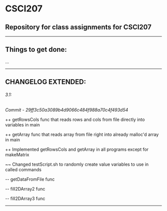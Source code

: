 # CSCI207
## Repository for class assignments for CSCI207

----

## Things to get done:

...

----

## CHANGELOG EXTENDED:

###### 3.1:
*Commit - 29ff3c50a3089b4d9066c484f988a70c4f493d54*

++ getRowsCols func that reads rows and cols from file directly into variables in main

++ getArray func that reads array from file right into already malloc'd array in main

++ Implemented getRowsCols and getArray in all programs except for makeMatrix

~~ Changed testScript.sh to randomly create value variables to use in called commands

-- getDataFromFile func

-- fill2DArray2 func

-- fill2DArray3 func

-----------------------------------------------------
